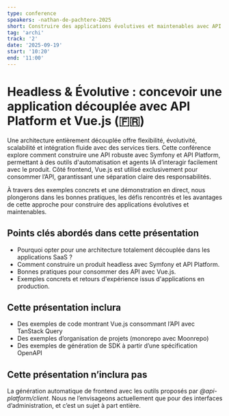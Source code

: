 ```yaml
---
type: conference
speakers: -nathan-de-pachtere-2025
short: Construire des applications évolutives et maintenables avec API Platform et Vue.js.
tag: 'archi'
track: '2'
date: '2025-09-19'
start: '10:20'
end: '11:00'
---
```


# Headless & Évolutive : concevoir une application découplée avec API Platform et Vue.js (🇫🇷)

Une architecture entièrement découplée offre flexibilité, évolutivité, scalabilité et intégration fluide avec des services tiers. Cette conférence explore comment construire une API robuste avec Symfony et API Platform, permettant à des outils d'automatisation et agents IA d’interagir facilement avec le produit.
Côté frontend, Vue.js est utilisé exclusivement pour consommer l’API, garantissant une séparation claire des responsabilités.

À travers des exemples concrets et une démonstration en direct, nous plongerons dans les bonnes pratiques, les défis rencontrés et les avantages de cette approche pour construire des applications évolutives et maintenables.

## Points clés abordés dans cette présentation

- Pourquoi opter pour une architecture totalement découplée dans les applications SaaS&nbsp;?
- Comment construire un produit headless avec Symfony et API Platform.
- Bonnes pratiques pour consommer des API avec Vue.js.
- Exemples concrets et retours d'expérience issus d'applications en production.

## Cette présentation inclura

- Des exemples de code montrant Vue.js consommant l’API avec TanStack Query
- Des exemples d’organisation de projets (monorepo avec Moonrepo)
- Des exemples de génération de SDK à partir d’une spécification OpenAPI

## Cette présentation n’inclura pas

La génération automatique de frontend avec les outils proposés par *@api-platform/client*. Nous ne l’envisageons actuellement que pour des interfaces d’administration, et c’est un sujet à part entière.
